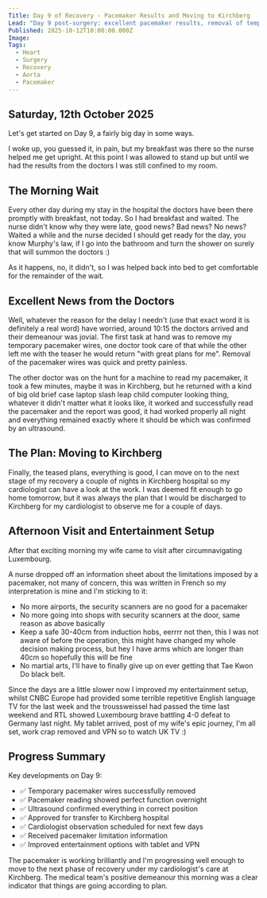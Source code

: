 ```yaml
---
Title: Day 9 of Recovery - Pacemaker Results and Moving to Kirchberg
Lead: "Day 9 post-surgery: excellent pacemaker results, removal of temporary wires, and preparing for transfer to Kirchberg hospital for cardiologist observation."
Published: 2025-10-12T10:00:00.000Z
Image: 
Tags:
  - Heart
  - Surgery
  - Recovery
  - Aorta
  - Pacemaker
---
```


## Saturday, 12th October 2025

Let's get started on Day 9, a fairly big day in some ways.

I woke up, you guessed it, in pain, but my breakfast was there so the nurse helped me get upright. At this point I was allowed to stand up but until we had the results from the doctors I was still confined to my room.

## The Morning Wait

Every other day during my stay in the hospital the doctors have been there promptly with breakfast, not today. So I had breakfast and waited. The nurse didn't know why they were late, good news? Bad news? No news? Waited a while and the nurse decided I should get ready for the day, you know Murphy's law, if I go into the bathroom and turn the shower on surely that will summon the doctors :)

As it happens, no, it didn't, so I was helped back into bed to get comfortable for the remainder of the wait.

## Excellent News from the Doctors

Well, whatever the reason for the delay I needn't (use that exact word it is definitely a real word) have worried, around 10:15 the doctors arrived and their demeanour was jovial. The first task at hand was to remove my temporary pacemaker wires, one doctor took care of that while the other left me with the teaser he would return "with great plans for me". Removal of the pacemaker wires was quick and pretty painless.

The other doctor was on the hunt for a machine to read my pacemaker, it took a few minutes, maybe it was in Kirchberg, but he returned with a kind of big old brief case laptop slash leap child computer looking thing, whatever it didn't matter what it looks like, it worked and successfully read the pacemaker and the report was good, it had worked properly all night and everything remained exactly where it should be which was confirmed by an ultrasound.

## The Plan: Moving to Kirchberg

Finally, the teased plans, everything is good, I can move on to the next stage of my recovery a couple of nights in Kirchberg hospital so my cardiologist can have a look at the work. I was deemed fit enough to go home tomorrow, but it was always the plan that I would be discharged to Kirchberg for my cardiologist to observe me for a couple of days.

## Afternoon Visit and Entertainment Setup

After that exciting morning my wife came to visit after circumnavigating Luxembourg.

A nurse dropped off an information sheet about the limitations imposed by a pacemaker, not many of concern, this was written in French so my interpretation is mine and I'm sticking to it:
* No more airports, the security scanners are no good for a pacemaker
* No more going into shops with security scanners at the door, same reason as above basically
* Keep a safe 30-40cm from induction hobs, eerrrr not then, this I was not aware of before the operation, this might have changed my whole decision making process, but hey I have arms which are longer than 40cm so hopefully this will be fine
* No martial arts, I'll have to finally give up on ever getting that Tae Kwon Do black belt.

Since the days are a little slower now I improved my entertainment setup, whilst CNBC Europe had provided some terrible repetitive English language TV for the last week and the troussweissel had passed the time last weekend and RTL showed Luxembourg brave battling 4-0 defeat to Germany last night. My tablet arrived, post of my wife's epic journey, I'm all set, work crap removed and VPN so to watch UK TV :)

## Progress Summary

Key developments on Day 9:

* ✅ Temporary pacemaker wires successfully removed
* ✅ Pacemaker reading showed perfect function overnight
* ✅ Ultrasound confirmed everything in correct position
* ✅ Approved for transfer to Kirchberg hospital
* ✅ Cardiologist observation scheduled for next few days
* ✅ Received pacemaker limitation information
* ✅ Improved entertainment options with tablet and VPN

The pacemaker is working brilliantly and I'm progressing well enough to move to the next phase of recovery under my cardiologist's care at Kirchberg. The medical team's positive demeanour this morning was a clear indicator that things are going according to plan.
